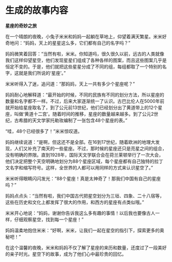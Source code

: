 # 生成的故事内容

**星座的奇妙之旅**

在一个晴朗的夜晚，小兔子米米和妈妈一起躺在草地上，仰望着满天繁星。米米好奇地问：“妈妈，天上的星星这么多，它们都有自己的名字吗？”

妈妈微笑着回答：“当然有啦，米米。你知道吗，很久很久以前，远古的人类就像我们这样仰望星空，他们发现星星们组成了各种各样的图案，而且这些图案几乎是恒定不变的。于是，他们就把这些星星分成了不同的组，每组都取了一个特别的名字，这就是我们所说的‘星座’。”

米米听得入了迷，追问道：“那妈妈，天上一共有多少个星座呢？”

妈妈耐心地解释道：“最开始的时候，不同的民族有不同的划分方法，所以星座的数量和名字都不一样。不过，后来大家逐渐统一了认识。古巴比伦人在5000年前就开始给星座取名了，到了公元前13世纪，他们已经划分出了黄道带上的12个星座，叫做‘黄道十二宫’。随着时间的推移，星座的数量越来越多。到了公元2世纪，古希腊的天文学家托勒玫编制了一张包含48个星座的表。”

“哇，48个已经很多了！”米米惊叹道。

妈妈继续说道：“是啊，但这还不是全部。在16到17世纪，随着欧洲的地理大发现，人们又补充了南天的一些星座。不过，那时候的星座还只是亮星之间的组合，没有明确的界限。直到1928年，国际天文学联合会在荷兰莱顿举行了一次大会，他们决定把整个天空明确地划分为88个星座区域，每个星座都有自己独特的拉丁文名字和缩写符号。这样，全世界的人都可以用同样的方式来认识星空了。”

米米听得眼睛闪闪发光：“88个星座！真是太神奇了！那我们中国有自己的星座吗？”

妈妈点点头：“当然有啦，我们中国古代把星空划分为三垣、四象、二十八宿等，这些在历史和文化上都发挥了很大的作用，和西方的星座有点类似哦。”

米米开心地说：“妈妈，谢谢你告诉我这么多有趣的事情！以后我也要像古人一样，仔细观察星空，找到每一个星座！”

妈妈温柔地抱住米米：“好啊，米米，让我们一起在星空的指引下，探索更多的奥秘吧！”

在这个温馨的夜晚，米米和妈妈不仅了解了星座的来历和数量，还度过了一段美好的亲子时光。星空下的故事，成为了他们心中最珍贵的回忆。